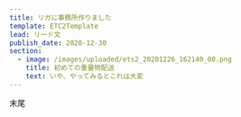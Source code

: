 ```yaml
---
title: リガに事務所作りました
template: ETC2Template
lead: リード文
publish_date: 2020-12-30
section:
  - image: /images/uploaded/ets2_20201226_162140_00.png
    title: 初めての重量物配送
    text: いや、やってみるとこれは大変
---
```

末尾